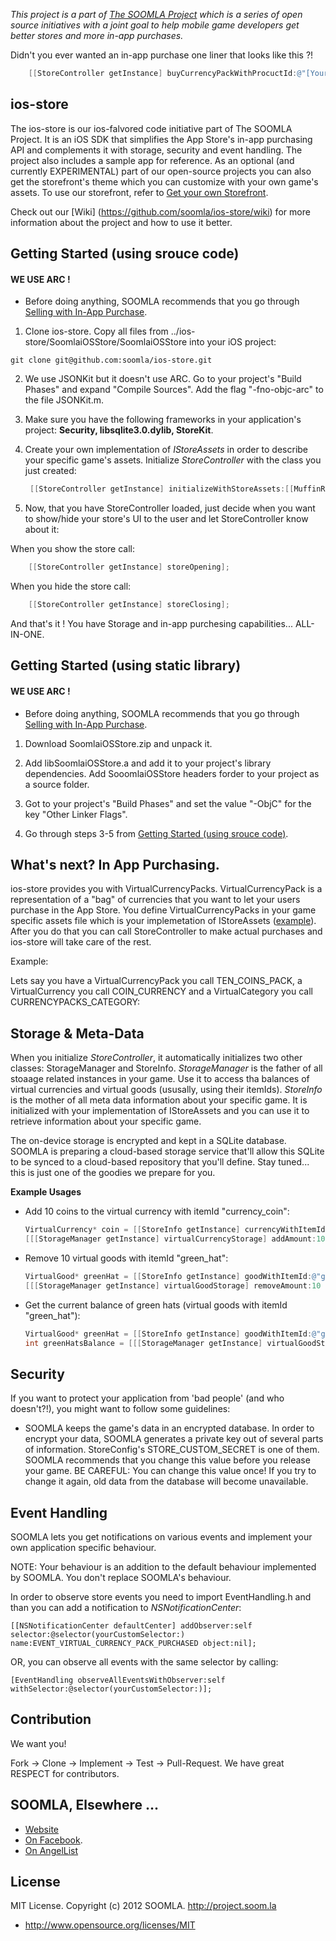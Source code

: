 *This project is a part of [The SOOMLA Project](http://project.soom.la) which is a series of open source initiatives with a joint goal to help mobile game developers get better stores and more in-app purchases.*

Didn't you ever wanted an in-app purchase one liner that looks like this ?!

```objective-c
    [[StoreController getInstance] buyCurrencyPackWithProcuctId:@"[Your product id here]"]
```

ios-store
---
The ios-store is our ios-falvored code initiative part of The SOOMLA Project. It is an iOS SDK that simplifies the App Store's in-app purchasing API and complements it with storage, security and event handling. The project also includes a sample app for reference. As an optional (and currently EXPERIMENTAL) part of our open-source projects you can also get the storefront's theme which you can customize with your own game's assets. To use our storefront, refer to [Get your own Storefront](https://github.com/soomla/android-store/wiki/Get-your-own-Storefront-%5BEXPERIMENTAL%5D).


Check out our [Wiki] (https://github.com/soomla/ios-store/wiki) for more information about the project and how to use it better.

Getting Started (using srouce code)
---

#### **WE USE ARC !**


* Before doing anything, SOOMLA recommends that you go through [Selling with In-App Purchase](https://developer.apple.com/appstore/in-app-purchase/index.html).

1. Clone ios-store. Copy all files from ../ios-store/SoomlaiOSStore/SoomlaiOSStore into your iOS project:

 `git clone git@github.com:soomla/ios-store.git`

2. We use JSONKit but it doesn't use ARC. Go to your project's "Build Phases" and expand "Compile Sources". Add the flag "-fno-objc-arc" to the file JSONKit.m.

3. Make sure you have the following frameworks in your application's project: **Security, libsqlite3.0.dylib, StoreKit**.

4. Create your own implementation of _IStoreAssets_ in order to describe your specific game's assets. Initialize _StoreController_ with the class you just created:

      ```objective-c
       [[StoreController getInstance] initializeWithStoreAssets:[[MuffinRushAssets alloc] init]];
      ```

5. Now, that you have StoreController loaded, just decide when you want to show/hide your store's UI to the user and let StoreController know about it:

When you show the store call:

```objective-c
    [[StoreController getInstance] storeOpening];
```

When you hide the store call:

```objective-c
    [[StoreController getInstance] storeClosing];
```

And that's it ! You have Storage and in-app purchesing capabilities... ALL-IN-ONE.

Getting Started (using static library)
---

#### **WE USE ARC !**


* Before doing anything, SOOMLA recommends that you go through [Selling with In-App Purchase](https://developer.apple.com/appstore/in-app-purchase/index.html).

1. Download SoomlaiOSStore.zip and unpack it.

2. Add libSoomlaiOSStore.a and add it to your project's library dependencies. Add SooomlaiOSStore headers forder to your project as a source folder.

3. Got to your project's "Build Phases" and set the value "-ObjC" for the key "Other Linker Flags".

4. Go through steps 3-5 from [Getting Started (using srouce code)](https://github.com/refaelos/ios-store#getting-started-using-srouce-code).

What's next? In App Purchasing.
---

ios-store provides you with VirtualCurrencyPacks. VirtualCurrencyPack is a representation of a "bag" of currencies that you want to let your users purchase in the App Store. You define VirtualCurrencyPacks in your game specific assets file which is your implemetation of IStoreAssets ([example]()). After you do that you can call StoreController to make actual purchases and ios-store will take care of the rest.

Example:

Lets say you have a VirtualCurrencyPack you call TEN_COINS_PACK, a VirtualCurrency you call COIN_CURRENCY and a VirtualCategory you call CURRENCYPACKS_CATEGORY:

Storage & Meta-Data
---

When you initialize _StoreController_, it automatically initializes two other classes: StorageManager and StoreInfo. _StorageManager_ is the father of all stoaage related instances in your game. Use it to access tha balances of virtual currencies and virtual goods (ususally, using their itemIds). _StoreInfo_ is the mother of all meta data information about your specific game. It is initialized with your implementation of IStoreAssets and you can use it to retrieve information about your specific game.

The on-device storage is encrypted and kept in a SQLite database. SOOMLA is preparing a cloud-based storage service that'll allow this SQLite to be synced to a cloud-based repository that you'll define. Stay tuned... this is just one of the goodies we prepare for you.

**Example Usages**

* Add 10 coins to the virtual currency with itemId "currency_coin":

    ```objective-c
    VirtualCurrency* coin = [[StoreInfo getInstance] currencyWithItemId:@"currency_coin"];
    [[[StorageManager getInstance] virtualCurrencyStorage] addAmount:10 toCurrency:coin];
    ```
    
* Remove 10 virtual goods with itemId "green_hat":

    ```objective-c
    VirtualGood* greenHat = [[StoreInfo getInstance] goodWithItemId:@"green_hat"];
    [[[StorageManager getInstance] virtualGoodStorage] removeAmount:10 fromGood:greenHat];
    ```
    
* Get the current balance of green hats (virtual goods with itemId "green_hat"):

    ```objective-c
    VirtualGood* greenHat = [[StoreInfo getInstance] goodWithItemId:@"green_hat"];
    int greenHatsBalance = [[[StorageManager getInstance] virtualGoodStorage] getBalanceForGood:greenHat];
    ```
    
Security
---

If you want to protect your application from 'bad people' (and who doesn't?!), you might want to follow some guidelines:

+ SOOMLA keeps the game's data in an encrypted database. In order to encrypt your data, SOOMLA generates a private key out of several parts of information. StoreConfig's STORE_CUSTOM_SECRET is one of them. SOOMLA recommends that you change this value before you release your game. BE CAREFUL: You can change this value once! If you try to change it again, old data from the database will become unavailable.


Event Handling
---

SOOMLA lets you get notifications on various events and implement your own application specific behaviour.

NOTE: Your behaviour is an addition to the default behaviour implemented by SOOMLA. You don't replace SOOMLA's behaviour.

In order to observe store events you need to import EventHandling.h and than you can add a notification to *NSNotificationCenter*:

    [[NSNotificationCenter defaultCenter] addObserver:self selector:@selector(yourCustomSelector:) name:EVENT_VIRTUAL_CURRENCY_PACK_PURCHASED object:nil];
    
OR, you can observe all events with the same selector by calling:

    [EventHandling observeAllEventsWithObserver:self withSelector:@selector(yourCustomSelector:)];

Contribution
---

We want you!

Fork -> Clone -> Implement -> Test -> Pull-Request. We have great RESPECT for contributors.

SOOMLA, Elsewhere ...
---

+ [Website](http://project.soom.la/)
+ [On Facebook](https://www.facebook.com/pages/The-SOOMLA-Project/389643294427376).
+ [On AngelList](https://angel.co/the-soomla-project)

License
---
MIT License. Copyright (c) 2012 SOOMLA. http://project.soom.la
+ http://www.opensource.org/licenses/MIT

